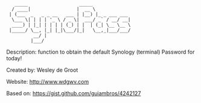 	   _____                   _____              
	  / ____|                 |  __ \             
	 | (___  _   _ _ __   ___ | |__) |_ _ ___ ___ 
	  \___ \| | | | '_ \ / _ \|  ___/ _` / __/ __|
	  ____) | |_| | | | | (_) | |  | (_| \__ \__ \
	 |_____/ \__, |_| |_|\___/|_|   \__,_|___/___/
	          __/ |                               
	         |___/                                

Description: 	function to obtain the default Synology (terminal) Password for today!


Created by: 	Wesley de Groot

Website:      	http://www.wdgwv.com

Based on: 		https://gist.github.com/guiambros/4242127